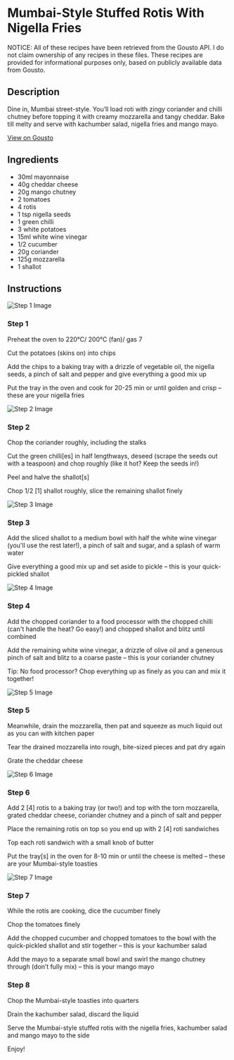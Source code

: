 # Mumbai-Style Stuffed Rotis With Nigella Fries

NOTICE: All of these recipes have been retrieved from the Gousto API. I do not claim ownership of any recipes in these files. These recipes are provided for informational purposes only, based on publicly available data from Gousto.

## Description

Dine in, Mumbai street-style. You’ll load roti with zingy coriander and chilli chutney before topping it with creamy mozzarella and tangy cheddar. Bake till melty and serve with kachumber salad, nigella fries and mango mayo.

[View on Gousto](https://www.gousto.co.uk/recipes/cookbook/mumbai-toastie-style-rotis-with-nigella-fries-kachumber-salad)

## Ingredients

- 30ml mayonnaise
- 40g cheddar cheese 
- 20g mango chutney
- 2 tomatoes
- 4 rotis
- 1 tsp nigella seeds
- 1 green chilli
- 3 white potatoes
- 15ml white wine vinegar
- 1/2 cucumber
- 20g coriander
- 125g mozzarella
- 1 shallot

## Instructions

![Step 1 Image](https://production-media.gousto.co.uk/cms/recipe-step-image/step-1-1676915407901-x200.jpg)

### Step 1

Preheat the oven to 220°C/ 200°C (fan)/ gas 7

Cut the potatoes (skins on) into chips

Add the chips to a baking tray with a drizzle of vegetable oil, the nigella seeds, a pinch of salt and pepper and give everything a good mix up

Put the tray in the oven and cook for 20-25 min or until golden and crisp – these are your nigella fries

![Step 2 Image](https://production-media.gousto.co.uk/cms/recipe-step-image/step-2-1676915411607-x200.jpg)

### Step 2

Chop the coriander roughly, including the stalks

Cut the green chilli<span class="text-danger">[es] </span>in half lengthways, deseed (scrape the seeds out with a teaspoon) and chop roughly (like it hot? Keep the seeds in!)

Peel and halve the shallot<span class="text-danger">[s]</span>

Chop 1/2 <span class="text-danger">[1]</span> shallot roughly, slice the remaining shallot finely

![Step 3 Image](https://production-media.gousto.co.uk/cms/recipe-step-image/step-3-1676915415814-x200.jpg)

### Step 3

Add the sliced shallot to a medium bowl with half the white wine vinegar (you'll use the rest later!), a pinch of salt and sugar, and a splash of<span class="text-danger"> </span>warm water

Give everything a good mix up and set aside to pickle – this is your quick-pickled shallot

![Step 4 Image](https://production-media.gousto.co.uk/cms/recipe-step-image/step-4-1676915419226-x200.jpg)

### Step 4

Add the chopped coriander to a food processor with the chopped chilli (can't handle the heat? Go easy!) and chopped shallot and blitz until combined

Add the remaining white wine vinegar, a drizzle of olive oil and a generous pinch of salt and blitz to a coarse paste – this is your coriander chutney

Tip: No food processor? Chop everything up as finely as you can and mix it together!

![Step 5 Image](https://production-media.gousto.co.uk/cms/recipe-step-image/step-5-1676915423914-x200.jpg)

### Step 5

Meanwhile, drain the mozzarella, then pat and squeeze as much liquid out as you can with kitchen paper

Tear the drained mozzarella into rough, bite-sized pieces and pat dry again

Grate the cheddar cheese

![Step 6 Image](https://production-media.gousto.co.uk/cms/recipe-step-image/step-6-1676915427433-x200.jpg)

### Step 6

Add 2 <span class="text-danger">[4]</span> rotis to a baking tray (or two!) and top with the torn mozzarella, grated cheddar cheese, coriander chutney and a pinch of salt and pepper

Place the remaining rotis on top so you end up with 2 <span class="text-danger">[4]</span> roti sandwiches

Top each roti sandwich with a small knob of butter

Put the tray<span class="text-danger">[s]</span> in the oven for 8-10 min or until the cheese is melted – these are your Mumbai-style toasties

![Step 7 Image](https://production-media.gousto.co.uk/cms/recipe-step-image/step-7-1676915432616-x200.jpg)

### Step 7

While the rotis are cooking, dice the cucumber finely

Chop the tomatoes finely

Add the chopped cucumber and chopped tomatoes to the bowl with the quick-pickled shallot and stir together – this is your kachumber salad

Add the mayo to a separate small bowl and swirl the mango chutney through (don’t fully mix) – this is your mango mayo

### Step 8

Chop the Mumbai-style toasties into quarters

Drain the kachumber salad, discard the liquid

Serve the Mumbai-style stuffed rotis with the nigella fries, kachumber salad and mango mayo to the side

Enjoy!

